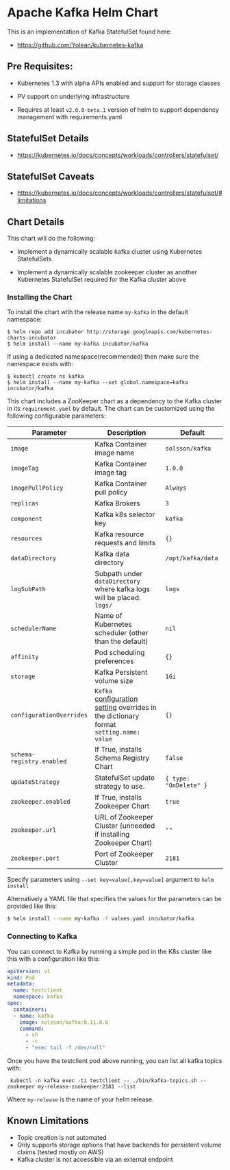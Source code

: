 # Apache Kafka Helm Chart

This is an implementation of Kafka StatefulSet found here:

 * https://github.com/Yolean/kubernetes-kafka

## Pre Requisites:

* Kubernetes 1.3 with alpha APIs enabled and support for storage classes

* PV support on underlying infrastructure

* Requires at least `v2.0.0-beta.1` version of helm to support
  dependency management with requirements.yaml

## StatefulSet Details

* https://kubernetes.io/docs/concepts/workloads/controllers/statefulset/

## StatefulSet Caveats

* https://kubernetes.io/docs/concepts/workloads/controllers/statefulset/#limitations

## Chart Details

This chart will do the following:

* Implement a dynamically scalable kafka cluster using Kubernetes StatefulSets

* Implement a dynamically scalable zookeeper cluster as another Kubernetes StatefulSet required for the Kafka cluster above

### Installing the Chart

To install the chart with the release name `my-kafka` in the default
namespace:

```
$ helm repo add incubator http://storage.googleapis.com/kubernetes-charts-incubator
$ helm install --name my-kafka incubator/kafka
```

If using a dedicated namespace(recommended) then make sure the namespace
exists with:

```
$ kubectl create ns kafka
$ helm install --name my-kafka --set global.namespace=kafka incubator/kafka
```

This chart includes a ZooKeeper chart as a dependency to the Kafka
cluster in its `requirement.yaml` by default. The chart can be customized using the
following configurable parameters:

| Parameter                      | Description                                                                                                                                      | Default                                                    |
| ------------------------------ | ------------------------------------------------------------------------------------------------------------------------------------------------ | ---------------------------------------------------------- |
| `image`                        | Kafka Container image name                                                                                                                       | `solsson/kafka`                                            |
| `imageTag`                     | Kafka Container image tag                                                                                                                        | `1.0.0`                                                    |
| `imagePullPolicy`              | Kafka Container pull policy                                                                                                                      | `Always`                                                   |
| `replicas`                     | Kafka Brokers                                                                                                                                    | `3`                                                        |
| `component`                    | Kafka k8s selector key                                                                                                                           | `kafka`                                                    |
| `resources`                    | Kafka resource requests and limits                                                                                                               | `{}`                                                       |
| `dataDirectory`                | Kafka data directory                                                                                                                             | `/opt/kafka/data`                                          |
| `logSubPath`                   | Subpath under `dataDirectory` where kafka logs will be placed. `logs/`                                                                           | `logs`                                                     |
| `schedulerName`                | Name of Kubernetes scheduler (other than the default)                                                                                            | `nil`                                                      |
| `affinity`                     | Pod scheduling preferences                                                                                                                       | `{}`                                                       |
| `storage`                      | Kafka Persistent volume size                                                                                                                     | `1Gi`                                                      |
| `configurationOverrides`       | `Kafka ` [configuration setting](https://kafka.apache.org/documentation/#brokerconfigs) overrides in the dictionary format `setting.name: value` | `{}`                                                       |
| `schema-registry.enabled`      | If True, installs Schema Registry Chart                                                                                                          | `false`                                                    |
| `updateStrategy`               | StatefulSet update strategy to use.                                                                                                              | `{ type: "OnDelete" }`                                     |
| `zookeeper.enabled`            | If True, installs Zookeeper Chart                                                                                                                | `true`                                                     |
| `zookeeper.url`                | URL of Zookeeper Cluster (unneeded if installing Zookeeper Chart)                                                                                | `""`                                                       |
| `zookeeper.port`               | Port of Zookeeper Cluster                                                                                                                        | `2181`                                                     |

Specify parameters using `--set key=value[,key=value]` argument to `helm install`

Alternatively a YAML file that specifies the values for the parameters can be provided like this:

```bash
$ helm install --name my-kafka -f values.yaml incubator/kafka
```

### Connecting to Kafka

You can connect to Kafka by running a simple pod in the K8s cluster like this with a configuration like this:

```yaml
apiVersion: v1
kind: Pod
metadata:
  name: testclient
  namespace: kafka
spec:
  containers:
  - name: kafka
    image: solsson/kafka:0.11.0.0
    command:
      - sh
      - -c
      - "exec tail -f /dev/null"
```

Once you have the testclient pod above running, you can list all kafka
topics with:

` kubectl -n kafka exec -ti testclient -- ./bin/kafka-topics.sh --zookeeper
my-release-zookeeper:2181 --list`

Where `my-release` is the name of your helm release.

## Known Limitations

* Topic creation is not automated
* Only supports storage options that have backends for persistent volume claims (tested mostly on AWS)
* Kafka cluster is not accessible via an external endpoint
